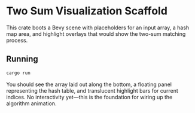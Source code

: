 # Two Sum Visualization Scaffold

This crate boots a Bevy scene with placeholders for an input array, a hash map area, and highlight overlays that would show the two-sum matching process.

## Running

```sh
cargo run
```

You should see the array laid out along the bottom, a floating panel representing the hash table, and translucent highlight bars for current indices. No interactivity yet—this is the foundation for wiring up the algorithm animation.
